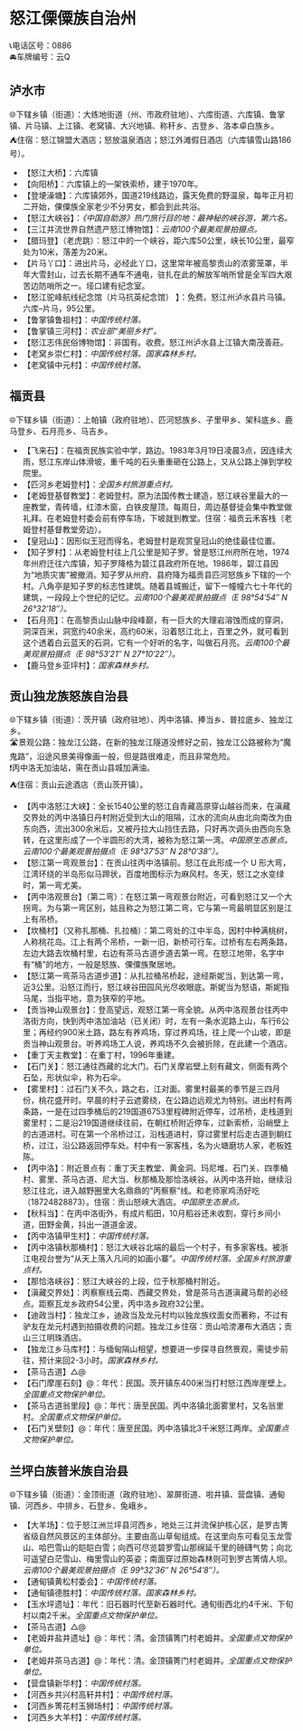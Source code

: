 # 怒江傈僳族自治州  
📞电话区号：0886  
🚘车牌编号：云Q  

## 泸水市  
🌐下辖乡镇（街道）：大练地街道（州、市政府驻地）、六库街道、六库镇、鲁掌镇、片马镇、上江镇、老窝镇、大兴地镇、称秆乡、古登乡、洛本卓白族乡。  
⛺住宿：怒江锦盟大酒店；怒放温泉酒店；怒江外滩假日酒店（六库镇雪山路186号）。  
  
* 【怒江大桥】：六库镇  
* 【向阳桥】：六库镇上的一架铁索桥，建于1970年。  
* 【登埂澡塘】：六库镇郊外，国道219线路边，露天免费的野温泉，每年正月初二开始，傈僳族全家老少不分男女，都会到此共浴。  
* 【怒江大峡谷】：*《中国自助游》热门旅行目的地：最神秘的峡谷游，第六名。*  
* 【三江并流世界自然遗产怒江博物馆】：*云南100个最美观景拍摄点。*  
* 【腊玛登】（老虎跳）：怒江中的一个峡谷，距六库50公里，峡长10公里，最窄处为10米，落差为20米。  
* 【片马丫口】：进出片马，必经此丫口，这里常年被高黎贡山的浓雾笼罩，半年大雪封山，过去长期不通车不通电，驻扎在此的解放军哨所曾是全军四大艰苦边防哨所之一。垭口建有纪念室。  
* 【怒江驼峰航线纪念馆（片马抗英纪念馆） 】：免费。怒江州泸水县片马镇。六库–片马，95公里。
* 【鲁掌镇鲁祖村】：*中国传统村落。*  
* 【鲁掌镇三河村】：*农业部“美丽乡村”。*  
* 【怒江志伟民俗博物馆】：非国有。收费。怒江州泸水县上江镇大南茂善莊。  
* 【老窝乡崇仁村】：*中国传统村落。国家森林乡村。*  
* 【老窝镇中元村】：*中国传统村落。*  

## 福贡县  
🌐下辖乡镇（街道）：上帕镇（政府驻地）、匹河怒族乡、子里甲乡、架科底乡、鹿马登乡、石月亮乡、马吉乡。  
  
* 【飞来石】：在福贡民族实验中学，路边。1983年3月19日凌晨3点，因连续大雨，怒江东岸山体滑坡，重千吨的石头重重砸在公路上，又从公路上弹到学校院里。  
* 【匹河乡老姆登村】：*全国乡村旅游重点村。*  
* 【老姆登基督教堂】：老姆登村。原为法国传教士建造，怒江峡谷里最大的一座教堂，青砖墙，红漆木窗，白铁皮屋顶。每周日，周边基督徒会集中教堂做礼拜。在老姆登村委会前有停车场，下坡就到教堂。住宿：福贡云禾客栈（老姆登村基督教堂旁边）。  
* 【皇冠山】：因形似王冠而得名，老姆登村是观赏皇冠山的绝佳最佳位置。  
* 【知子罗村】：从老姆登村往上几公里是知子罗。曾是怒江州府所在地，1974年州府迁往六库镇，知子罗降格为碧江县政府所在地。1986年，碧江县因为“地质灾害”被撤消。知子罗从州府、县府降为福贡县匹河怒族乡下辖的一个村。八角亭是知子罗的标志性建筑。随着县城搬迁，留下一幢幢六七十年代的建筑，一段段上个世纪的记忆。*云南100个最美观景拍摄点（E 98°54′54″ N 26°32′18″）。*  
* 【石月亮】：在高黎贡山山脉中段峰巅，有一巨大的大理岩溶蚀而成的穿洞，洞深百米，洞宽约40余米，高约60米，沿着怒江北上，百里之外，就可看到这个透着白云蓝天的石洞，它有一个好听的名字，叫做石月亮。*云南100个最美观景拍摄点（E 98°53′21″ N 27°10′22″）。*  
* 【鹿马登乡亚坪村】：*国家森林乡村。*  

## 贡山独龙族怒族自治县  
🌐下辖乡镇（街道）：茨开镇（政府驻地）、丙中洛镇、捧当乡、普拉底乡、独龙江乡。  
🛣️景观公路：独龙江公路，在新的独龙江隧道没修好之前，独龙江公路被称为“魔鬼路”，沿途风景美得像画一般，但是路很难走，而且非常危险。  
❗丙中洛无加油站，需在贡山县城加满油。  
⛺住宿：贡山云途酒店（贡山茨开镇）。  
  
* 【丙中洛怒江大峡】：全长1540公里的怒江自青藏高原穿山越谷而来，在滇藏交界处的丙中洛镇日丹村附近受到大山的阻隔，江水的流向从由北向南改为由东向西，流出300余米后，又被丹拉大山挡住去路，只好再次调头由西向东急转，在这里形成了一个半圆形的大湾，被称为怒江第一湾。*中国原生态景点。云南100个最美观景拍摄点（E 98°37′53″ N 28°0′38″）。*  
* 【怒江第一弯观景台】：在贡山往丙中洛镇前。怒江在此形成一个 U 形大弯，江湾环绕的半岛形似马蹄状，百度地图标示为麻风村。冬天，怒江之水变绿时，第一弯尤美。  
* 【丙中洛观景台】（第二弯）：在怒江第一弯观景台附近，可看到怒江又一个大拐弯。为与第一弯区别，姑且称之为怒江第二弯，它与第一弯最明显区别是江上有吊桥。  
* 【坎桶村】（又称扎那桶、扎拉桶）：第二弯处的江中半岛，因村中种满桃树，人称桃花岛。江上有两个吊桥，一新一旧，新桥可行车。过桥有左右两条路，左边大路去坎桶村里，右边有茶马古道步道去第一弯。在怒江地带，名字中有“桶”的地方，一般是怒族、傈僳族聚居地。  
* 【怒江第一弯茶马古道步道】：从扎拉桶吊桥起，途经斯妮当，到达第一弯，近3公里。沿怒江而行，怒江峡谷田园风光尽收眼底。斯妮当为怒语，斯妮指马尾，当指平地，意为狭窄的平地。  
* 【贡当神山观景台】：登高望远，观怒江第一弯全貌。从丙中洛观景台往丙中洛街方向，快到丙中洛加油站（已关闭）时，左有一条水泥路上山，车行6公里；再经约900米土路，路左有养鸡场，穿过养鸡场，往上爬一个山坡，即是贡当神山观景台。听养鸡场工人说，养鸡场不久会被折除，在此建一个酒店。  
* 【重丁天主教堂】：在重丁村，1996年重建。  
* 【石门关】：怒江通往西藏的北大门。石门关摩岩壁上刻有藏文，侧面有两个石坠，形状似伞，称为石伞。  
* 【雾里村】：过石门关不久，路之右，江对面。雾里村最美的季节是三四月份，桃花盛开时。早晨的村子云遮雾绕，在公路边远观尤为特别。进出村有两条路，一是在过四季桶后的219国道6753里程碑附近停车，过吊桥，走栈道到雾里村；二是沿219国道继续往前，在朝红桥附近停车，过新索桥，沿峭壁上的古道进村。可在第一个吊桥过江，沿栈道进村，穿过雾里村后走古道到朝红桥，过江，沿公路返回停车处。村中有一家客栈，名为火塘磨坊人家，老板姓陈。  
* 【丙中洛】：附近景点有：重丁天主教堂、黄金洞、玛尼堆、石门关、四季桶村、雾里、茶马古道、尼大当、秋那桶及那恰洛峡谷。从丙中洛开始，继续沿怒江往北，进入越野圈里大名鼎鼎的“丙察察”线。和老师家鸡汤好吃（18724828873）。住宿：贡山怒峡大酒店。*中国原生态景点。*  
* 【秋科当】：在丙中洛街外，有成片稻田，10月稻谷还未收割，穿行乡间小道，田野金黄，抖出一道道金波。  
* 【丙中洛镇甲生村】：*中国传统村落。*  
* 【丙中洛镇秋那桶村】：怒江大峡谷北端的最后一个村子，有多家客栈。被浙江电视台誉为“从天上落入凡间的如画小寨”。*中国传统村落。全国乡村旅游重点村。*  
* 【那恰洛峡谷】：怒江大峡谷的上段，位于秋那桶村附近。  
* 【滇藏交界处】：丙察察线云南、西藏交界处，曾是茶马古道滇藏马帮的必经点。距察瓦龙乡政府54公里，丙中洛乡政府32公里。  
* 【迪政当村】：独龙江乡，迪政当及龙元村均以独龙族纹面女而著称，不过有驴友在龙元村遇到拍摄收费的问题。独龙江乡住宿：贡山哈滂瀑布大酒店；贡山三江明珠酒店。  
* 【独龙江乡马库村】：与缅甸隔山相望，想要进一步探寻自然景观，需徒步前往，预计来回2-3小时。*国家森林乡村。*  
* 【茶马古道】△@  
* 【石门摩崖石刻】@：年代：民国。茨开镇东400米当打村怒江西岸崖壁上。*全国重点文物保护单位。*  
* 【茶马古道翁里段】@：年代：唐至民国。丙中洛镇北面雾里村，又名翁里村。*全国重点文物保护单位。*  
* 【石门关壁刻】@：年代：唐至民国。丙中洛镇北3千米怒江两岸。*全国重点文物保护单位。*  

## 兰坪白族普米族自治县  
🌐下辖乡镇（街道）：金顶街道（政府驻地）、翠屏街道、啦井镇、营盘镇、通甸镇、河西乡、中排乡、石登乡、兔峨乡。  
  
* 【大羊场】：位于怒江洲兰坪县河西乡，地处三江并流保护核心区，是罗古箐省级自然风景区的主体部分。主要由高山草甸组成。在这里向东可看见玉龙雪山、哈巴雪山的皑皑白雪；向西可尽览碧罗雪山那绵延千里的磅礴气势；向北可遥望白茫雪山、梅里雪山的英姿；南面穿过原始森林则可到罗古箐情人坝。*云南100个最美观景拍摄点（E 99°32′36″ N 26°54′8″）。*  
* 【通甸镇黄松村委会】：*中国传统村落。*  
* 【通甸镇德胜村】：*中国传统村落。国家森林乡村。*  
* 【玉水坪遗址】：年代：旧石器时代至新石器时代。通旬街西北约4千米、下旬村以南2千米。*全国重点文物保护单位。*  
* 【茶马古道】△@  
* 【老姆井盐井遗址】@：年代：清。金顶镇箐门村老姆井。*全国重点文物保护单位。*  
* 【老姆井茶马古道】@：年代：清。金顶镇箐门村老姆井。*全国重点文物保护单位。*  
* 【营盘镇新华村】：*中国传统村落。*  
* 【河西乡共兴村高轩井村】：*中国传统村落。*  
* 【河西乡箐花村玉狮场村】：*中国传统村落。*  
* 【河西乡大羊村】：*中国传统村落。*  